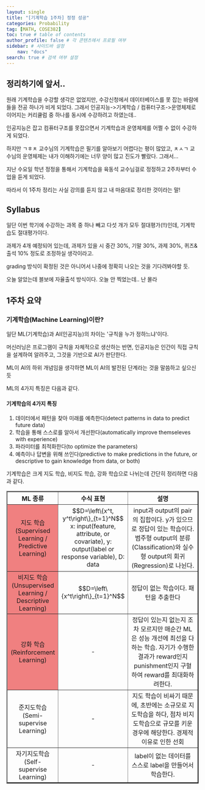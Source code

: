 ```yaml
---
layout: single
title: "[기계학습 1주차] 정정 성공"
categories: Probability
tag: [MATH, COSE382]
toc: true # table of contents
author_profile: false # 각 콘텐츠에서 프로필 여부
sidebar: # 사이드바 설정
    nav: "docs"
search: true # 검색 여부 설정
---
```

<head>
    <!-- Latex -->
    <script src="https://cdn.mathjax.org/mathjax/latest/MathJax.js?config=TeX-AMS-MML_HTMLorMML" type="text/javascript"></script>
</head>
<style>
    th, td {
        text-align: center;
    }
    .r {
        color: red;
    }
</style>

## 정리하기에 앞서..

원래 기계학습을 수강할 생각은 없었지만, 수강신청에서 데이터베이스를 못 잡는 바람에 들을 전공 하나가 비게 되었다. 그래서 인공지능->기계학습 / 컴퓨터구조->운영체제로 이어지는 커리큘럼 중 하나를 동시에 수강하려고 하였는데..

인공지능은 잡고 컴퓨터구조를 못잡으면서 기계학습과 운영체제를 어쩔 수 없이 수강하게 되었다.

하지만 ㄱㅎㅊ 교수님의 기계학습은 필기를 알아보기 어렵다는 평이 많았고, ㅊㅅㄱ 교수님의 운영체제는 내가 이해하기에는 너무 양이 많고 진도가 빨랐다. 그래서...

지난 수요일 학년 정정을 통해서 기계학습을 육동석 교수님걸로 정정하고 2주차부터 수업을 듣게 되었다.

따라서 이 1주차 정리는 사실 강의를 듣지 않고 내 마음대로 정리한 것이라는 말!

## Syllabus

일단 이번 학기에 수강하는 과목 중 하나 빼고 다섯 개가 모두 절대평가(!!)인데, 기계학습도 절대평가이다.

과제가 4개 예정되어 있는데, 과제가 있을 시 중간 30%, 기말 30%, 과제 30%, 퀴즈&출석 10% 정도로 조정하실 생각이라고.

grading 방식이 확정된 것은 아니어서 나중에 정확히 나오는 것을 기다려봐야할 듯.

오늘 알았는데 블보에 자율출석 방식이다. 오늘 안 찍었는데.. 난 몰라

## 1주차 요약

### 기계학습(Machine Learning)이란?

일단 ML(기계학습)과 AI(인공지능)의 차이는 '규칙을 누가 정하느냐'이다.

머신러닝은 프로그램이 규칙을 자체적으로 생산하는 반면, 인공지능은 인간이 직접 규칙을 설계하여 알려주고, 그것을 기반으로 AI가 판단한다.

ML이 AI의 하위 개념임을 생각하면 ML이 AI의 발전된 단계라는 것을 말씀하고 싶으신 듯

ML의 4가지 특징은 다음과 같다.

<div class="notice--primary">
<h4>기계학습의 4가지 특징</h4>
<ol>
<li>데이터에서 패턴을 찾아 미래를 예측한다(detect patterns in data to predict future data)</li>
<li>학습을 통해 스스로를 알아서 개선한다(automatically improve themseleves with experience)</li>
<li>파라미터를 최적화한다(to optimize the parameters)</li>
<li>예측이나 답변을 위해 쓰인다(predictive to make predictions in the future, or descriptive to gain knowledge from data, or both)</li>
</ol></div>

기계학습은 크게 지도 학습, 비지도 학습, 강화 학습으로 나뉘는데 간단히 정리하면 다음과 같다.

<table border="2" >
    <th width="15%">ML 종류</th>
	<th width="30%">수식 표현</th>
	<th>설명</th>
	<tr><!-- 첫번째 줄 시작 -->
        <td bgcolor="LightCoral">지도 학습(Supervised Learning / Predictive Learning)</td>
	    <td>$$D=\left\{x^t, y^t\right\}_{t=1}^N$$
        x: input(feature, attribute, or covariate), y: output(label or response variable), D: data</td>
        <td>input과 output의 pair의 집합이다. y가 있으므로 정답이 있는 학습이다. 범주형 output의 분류(Classification)와 실수형 output의 회귀(Regression)로 나뉜다.</td>
	</tr><!-- 첫번째 줄 끝 -->
	<tr><!-- 두번째 줄 시작 -->
        <td bgcolor="LightCoral">비지도 학습(Unsupervised Learning / Descriptive Learning)</td>
	    <td>$$D=\left\{x^t\right\}_{t=1}^N$$</td>
        <td>정답이 없는 학습이다. 패턴을 추출한다</td>
	</tr><!-- 두번째 줄 끝 -->
    <tr><!-- 세번째 줄 시작 -->
        <td bgcolor="LightCoral">강화 학습(Reinforcement Learning)</td>
        <td>-</td>
	    <td>정답이 있는지 없는지 조차 모르지만 매순간 ML은 성능 개선에 최선을 다하는 학습. 자기가 수행한 결과가 reward인지 punishment인지 구혈하여 reward를 최대화하려한다.</td>
	</tr><!-- 세번째 줄 끝 -->
    <tr><!-- 네번째 줄 시작 -->
        <td>준지도학습(Semi-supervise Learning)</td>
	    <td>-</td>
        <td>지도 학습이 비싸기 때문에, 초반에는 소규모로 지도학습을 하다, 점차 비지도학습으로 규모를 키운 경우에 해당한다. 경제적 이유로 인한 선회</td>
	</tr><!-- 네번째 줄 끝 -->
    <tr><!-- 다섯번째 줄 시작 -->
        <td>자기지도학습(Self-supervise Learning)</td>
	    <td>-</td>
        <td>label이 없는 데이터를 스스로 label을 만들어서 학습한다.</td>
	</tr><!-- 다섯번째 줄 끝 -->
</table>

